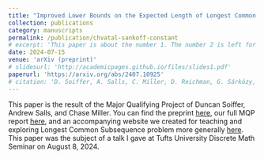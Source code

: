 ```yaml
---
title: "Improved Lower Bounds on the Expected Length of Longest Common Subsequences"
collection: publications
category: manuscripts
permalink: /publication/chvatal-sankoff-constant
# excerpt: 'This paper is about the number 1. The number 2 is left for future work.'
date: 2024-07-15
venue: 'arXiv (preprint)'
# slidesurl: 'http://academicpages.github.io/files/slides1.pdf'
paperurl: 'https://arxiv.org/abs/2407.10925'
# citation: 'D. Soiffer, A. Salls, C. Miller, D. Reichman, G. Sárközy, and G. T. Heineman. &quot;Improved Lower Bounds on the Expected Length of Longest Common Subsequences.&quot In: arXiv (July 2024).'
---
```


This paper is the result of the Major Qualifying Project of Duncan Soiffer, Andrew Salls, and Chase Miller. You can find the preprint [here](https://arxiv.org/abs/2407.10925), our full MQP report [here](https://digital.wpi.edu/concern/student_works/wh246x39h), and an accompanying website we created for teaching and exploring Longest Common Subsequence problem more generally [here](https://statistics-of-subsequences.github.io/). This paper was the subject of a talk I gave at Tufts University Discrete Math Seminar on August 8, 2024.